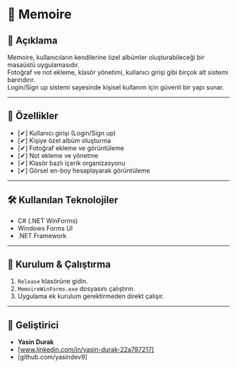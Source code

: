 # 📌 Memoire

## 📖 Açıklama
Memoire, kullanıcıların kendilerine özel albümler oluşturabileceği bir masaüstü uygulamasıdır.  
Fotoğraf ve not ekleme, klasör yönetimi, kullanıcı girişi gibi birçok alt sistemi barındırır.  
Login/Sign up sistemi sayesinde kişisel kullanım için güvenli bir yapı sunar.  

---

## 🚀 Özellikler
- [✔] Kullanıcı girişi (Login/Sign up)  
- [✔] Kişiye özel albüm oluşturma  
- [✔] Fotoğraf ekleme ve görüntüleme 
- [✔] Not ekleme ve yönetme  
- [✔] Klasör bazlı içerik organizasyonu  
- [✔] Görsel en-boy hesaplayarak görüntüleme

---

## 🛠️ Kullanılan Teknolojiler
- C# (.NET WinForms)  
- Windows Forms UI  
- .NET Framework  

---

## 📂 Kurulum & Çalıştırma
1. `Release` klasörüne gidin.  
2. `MemoireWinForms.exe` dosyasını çalıştırın.  
3. Uygulama ek kurulum gerektirmeden direkt çalışır.  

---

## 👤 Geliştirici
- **Yasin Durak**  
- [www.linkedin.com/in/yasin-durak-22a787217]  
- [github.com/yasindev9]  
